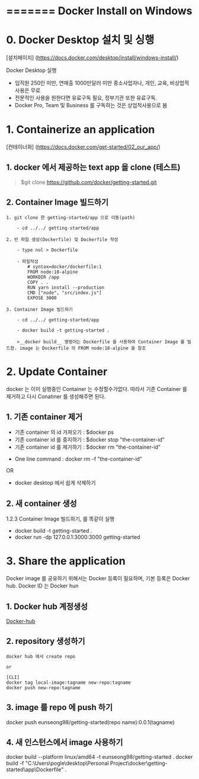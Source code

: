 =======
Docker Install on Windows
=======

# 0. Docker Desktop 설치 및 싱행

[설치페이지] (https://docs.docker.com/desktop/install/windows-install/)

Docker Desktop 실행
- 임직원 250인 미만, 연매출 1000만달러 미만 중소사업자나, 개인, 교육, 비상업적 사용은 무료
- 전문적인 사용을 원한다면 유료구독 필요, 정부기관 또한 유료구독.
- Docker Pro, Team 및 Business 를 구독하는 것은 상업적사용으로 봄

# 1. Containerize an application

[컨테이너화] (https://docs.docker.com/get-started/02_our_app/)

## 1. docker 에서 제공하는 text app 을 clone (테스트)

>$git clone https://github.com/docker/getting-started.git

## 2. Container Image 빌드하기

    1. git clone 한 getting-started/app 으로 이동(path)

        - cd ../../ getting-started/app

    2. 빈 파일 생성(Dockerfile) 및 Dockerfile 작성

        - type nul > Dockerfile

        - 파일작성  
            # syntax=docker/dockerfile:1
            FROM node:18-alpine
            WORKDIR /app
            COPY . .
            RUN yarn install --production
            CMD ["node", "src/index.js"]
            EXPOSE 3000

    3. Container Image 빌드하기

        - cd ../../ getting-started/app

        - docker build -t getting-started .

        >__docker build__ 명령어는 Dockerfile 을 사용하여 Container Image 를 빌드함. image 는 Dockerfile 의 FROM node:18-alpine 을 참조

# 2. Update Container

docker 는 이미 실행중인 Container 는 수정할수가없다. 따라서 기존 Container 를 제거하고 다시 Conatiner 를 생성해주면 된다.

## 1. 기존 container 제거
- 기존 container 의 id 가져오기 : $docker ps
- 기존 container id 를 중지하기 : $docker stop "the-container-id"
- 기존 container id 를 제거하기 : $docker rm "the-container-id"
* One line command : docker rm -f "the-container-id"

OR

- docker desktop 에서 쉽게 삭제하기

## 2. 새 container 생성

1.2.3 Container Image 빌드하기, 를 똑같이 실행

- docker build -t getting-started .
- docker run -dp 127.0.0.1:3000:3000 getting-started


# 3. Share the application

Docker image 를 공유하기 위해서는 Docker 등록이 필요하며, 기본 등록은 Docker hub. Docker ID 는 Docker hun

## 1. Docker hub 계정생성

[Docker-hub](https://hub.docker.com/)

## 2. repository 생성하기

    docker hub 에서 create repo

    or

    [CLI]
    docker tag local-image:tagname new-repo:tagname
    docker push new-repo:tagname


## 3. image 를 repo 에 push 하기

docker push eunseong98/getting-started(repo name):0.0.1(tagname)


## 4. 새 인스턴스에서 image 사용하기

docker build --platform linux/amd64 -t eunseong98/getting-started .
docker build -f "C:\Users\pogle\desktop\Personal Project\docker\getting-started\app\Dockerfile" .